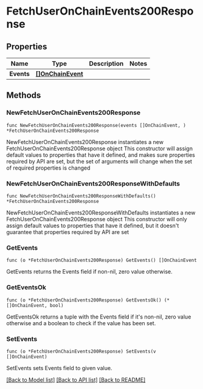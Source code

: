 # FetchUserOnChainEvents200Response

## Properties

Name | Type | Description | Notes
------------ | ------------- | ------------- | -------------
**Events** | [**[]OnChainEvent**](OnChainEvent.md) |  | 

## Methods

### NewFetchUserOnChainEvents200Response

`func NewFetchUserOnChainEvents200Response(events []OnChainEvent, ) *FetchUserOnChainEvents200Response`

NewFetchUserOnChainEvents200Response instantiates a new FetchUserOnChainEvents200Response object
This constructor will assign default values to properties that have it defined,
and makes sure properties required by API are set, but the set of arguments
will change when the set of required properties is changed

### NewFetchUserOnChainEvents200ResponseWithDefaults

`func NewFetchUserOnChainEvents200ResponseWithDefaults() *FetchUserOnChainEvents200Response`

NewFetchUserOnChainEvents200ResponseWithDefaults instantiates a new FetchUserOnChainEvents200Response object
This constructor will only assign default values to properties that have it defined,
but it doesn't guarantee that properties required by API are set

### GetEvents

`func (o *FetchUserOnChainEvents200Response) GetEvents() []OnChainEvent`

GetEvents returns the Events field if non-nil, zero value otherwise.

### GetEventsOk

`func (o *FetchUserOnChainEvents200Response) GetEventsOk() (*[]OnChainEvent, bool)`

GetEventsOk returns a tuple with the Events field if it's non-nil, zero value otherwise
and a boolean to check if the value has been set.

### SetEvents

`func (o *FetchUserOnChainEvents200Response) SetEvents(v []OnChainEvent)`

SetEvents sets Events field to given value.



[[Back to Model list]](../README.md#documentation-for-models) [[Back to API list]](../README.md#documentation-for-api-endpoints) [[Back to README]](../README.md)


